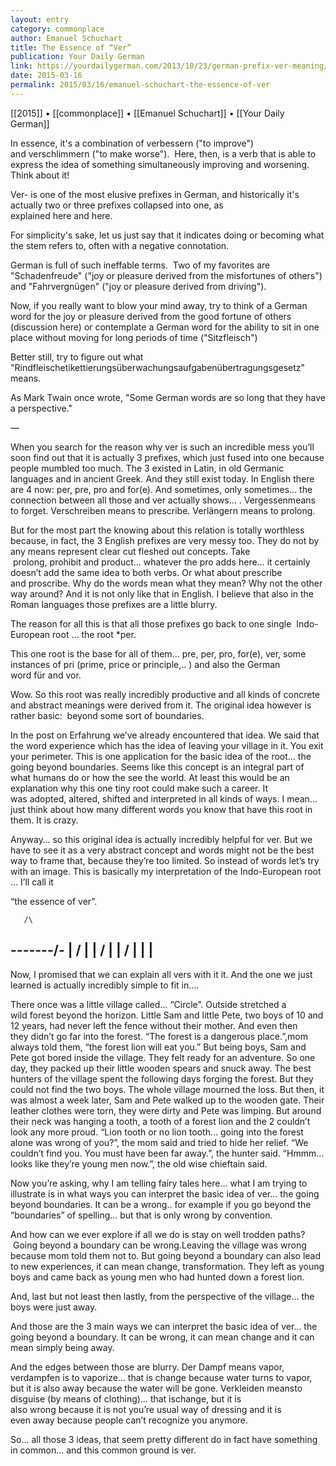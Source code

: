 ```yaml
---
layout: entry
category: commonplace
author: Emanuel Schuchart
title: The Essence of “Ver”
publication: Your Daily German
link: https://yourdailygerman.com/2013/10/23/german-prefix-ver-meaning/
date: 2015-03-16
permalink: 2015/03/16/emanuel-schuchart-the-essence-of-ver
---
```


[[2015]] • [[commonplace]] • [[Emanuel Schuchart]] • [[Your Daily German]]

In essence, it's a combination of verbessern ("to improve") and verschlimmern ("to make worse").  Here, then, is a verb that is able to express the idea of something simultaneously improving and worsening.  Think about it!

Ver- is one of the most elusive prefixes in German, and historically it's actually two or three prefixes collapsed into one, as explained here and here.

For simplicity's sake, let us just say that it indicates doing or becoming what the stem refers to, often with a negative connotation.

German is full of such ineffable terms.  Two of my favorites are "Schadenfreude" ("joy or pleasure derived from the misfortunes of others") and "Fahrvergnügen" ("joy or pleasure derived from driving").

Now, if you really want to blow your mind away, try to think of a German word for the joy or pleasure derived from the good fortune of others (discussion here) or contemplate a German word for the ability to sit in one place without moving for long periods of time ("Sitzfleisch")

Better still, try to figure out what "Rindfleischetikettierungsüberwachungsaufgabenübertragungsgesetz" means.

As Mark Twain once wrote, "Some German words are so long that they have a perspective."


—


When you search for the reason why ver is such an incredible mess you’ll soon find out that it is actually 3 prefixes, which just fused into one because people mumbled too much. The 3 existed in Latin, in old Germanic languages and in ancient Greek. And they still exist today. In English there are 4 now: per, pre, pro and for(e). And sometimes, only sometimes… the connection between all those and ver actually shows… . Vergessenmeans to forget. Verschreiben means to prescribe. Verlängern means to prolong.

But for the most part the knowing about this relation is totally worthless because, in fact, the 3 English prefixes are very messy too. They do not by any means represent clear cut fleshed out concepts. Take  prolong, prohibit and product… whatever the pro adds here… it certainly doesn’t add the same idea to both verbs. Or what about prescribe and proscribe. Why do the words mean what they mean? Why not the other way around? And it is not only like that in English. I believe that also in the Roman languages those prefixes are a little blurry.

The reason for all this is that all those prefixes go back to one single  Indo-European root … the root *per. 


This one root is the base for all of them… pre, per, pro, for(e), ver, some instances of pri (prime, price or principle,.. ) and also the German word für and vor.

Wow. So this root was really incredibly productive and all kinds of concrete and abstract meanings were derived from it. The original idea however is rather basic:  beyond some sort of boundaries.

In the post on Erfahrung we’ve already encountered that idea. We said that the word experience which has the idea of leaving your village in it. You exit your perimeter. This is one application for the basic idea of the root… the going beyond boundaries. Seems like this concept is an integral part of what humans do or how the see the world. At least this would be an explanation why this one tiny root could make such a career. It was adopted, altered, shifted and interpreted in all kinds of ways. I mean… just think about how many different words you know that have this root in them. It is crazy.

Anyway… so this original idea is actually incredibly helpful for ver. But we have to see it as a very abstract concept and words might not be the best way to frame that, because they’re too limited. So instead of words let’s try with an image. This is basically my interpretation of the Indo-European root … I’ll call it

“the essence of ver”.

       /\ 
-------/-
|     /	|
|    /	|
|   /   |
|	|
---------

Now, I promised that we can explain all vers with it it. And the one we just learned is actually incredibly simple to fit in….

There once was a little village called… “Circle”. Outside stretched a wild forest beyond the horizon. Little Sam and little Pete, two boys of 10 and 12 years, had never left the fence without their mother. And even then they didn’t go far into the forest. “The forest is a dangerous place.”,mom always told them, “the forest lion will eat you.” But being boys, Sam and Pete got bored inside the village. They felt ready for an adventure. So one day, they packed up their little wooden spears and snuck away. The best hunters of the village spent the following days forging the forest. But they could not find the two boys. The whole village mourned the loss. But then, it was almost a week later, Sam and Pete walked up to the wooden gate. Their leather clothes were torn, they were dirty and Pete was limping. But around their neck was hanging a tooth, a tooth of a forest lion and the 2 couldn’t look any more proud. “Lion tooth or no lion tooth… going into the forest alone was wrong of you?”, the mom said and tried to hide her relief. “We couldn’t find you. You must have been far away.”, the hunter said. “Hmmm… looks like they’re young men now.”, the old wise chieftain said.

Now you’re asking, why I am telling fairy tales here… what I am trying to illustrate is in what ways you can interpret the basic idea of ver… the going beyond boundaries. It can be a wrong.. for example if you go beyond the “boundaries” of spelling… but that is only wrong by convention.

And how can we ever explore if all we do is stay on well trodden paths?  Going beyond a boundary can be wrong.Leaving the village was wrong because mom told them not to. But going beyond a boundary can also lead to new experiences, it can mean change, transformation. They left as young boys and came back as young men who had hunted down a forest lion.

And, last but not least then lastly, from the perspective of the village… the boys were just away.

And those are the 3 main ways we can interpret the basic idea of ver… the going beyond a boundary. It can be wrong, it can mean change and it can mean simply being away.

And the edges between those are blurry. Der Dampf means vapor,   verdampfen is to vaporize… that is change because water turns to vapor, but it is also away because the water will be gone. Verkleiden meansto disguise (by means of clothing)… that ischange, but it is also wrong because it is not you’re usual way of dressing and it is even away because people can’t recognize you anymore.

So… all those 3 ideas, that seem pretty different do in fact have something in common… and this common ground is ver.